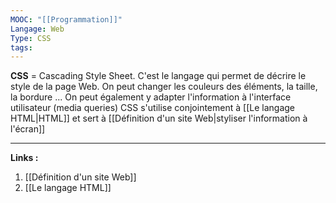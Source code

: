 ```yaml
---
MOOC: "[[Programmation]]"
Langage: Web
Type: CSS
tags:
---
```

**CSS** = Cascading Style Sheet. C'est le langage qui permet de décrire le style de la page Web. On peut changer les couleurs des éléments, la taille, la bordure ... On peut également y adapter l'information à l'interface utilisateur (media queries)
CSS s'utilise conjointement à [[Le langage HTML|HTML]] et sert à [[Définition d'un site Web|styliser l'information à l'écran]]

---
**Links :**
1. [[Définition d'un site Web]]
2. [[Le langage HTML]]